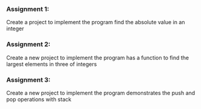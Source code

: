### Assignment 1:
Create a project to implement the program find the absolute value in an integer
### Assignment 2:
Create a new project to implement the program has a function to find the largest elements in three of integers
### Assignment 3:
Create a new project to implement the program demonstrates the push and pop operations with stack

